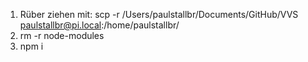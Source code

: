 1. Rüber ziehen mit: scp -r /Users/paulstallbr/Documents/GitHub/VVS paulstallbr@pi.local:/home/paulstallbr/
2. rm -r node-modules
3. npm i 
